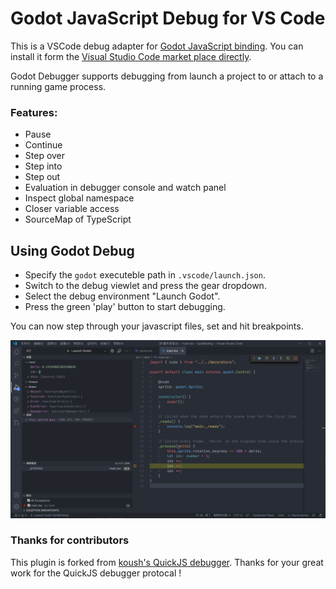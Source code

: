 # Godot JavaScript Debug for VS Code

This is a VSCode debug adapter for [Godot JavaScript binding](https://github.com/GodotExplorer/ECMAScript). You can install it form the [Visual Studio Code market place directly](https://marketplace.visualstudio.com/items?itemName=geequlim.godot-javascript-debug).

Godot Debugger supports debugging from launch a project to or attach to a running game process.

### Features:
- Pause
- Continue
- Step over
- Step into
- Step out
- Evaluation in debugger console and watch panel
- Inspect global namespace
- Closer variable access
- SourceMap of TypeScript

## Using Godot Debug

* Specify the `godot` executeble path in `.vscode/launch.json`.
* Switch to the debug viewlet and press the gear dropdown.
* Select the debug environment "Launch Godot".
* Press the green 'play' button to start debugging.

You can now step through your javascript files, set and hit breakpoints.

![Godot Debugger](https://github.com/GodotExplorer/godot-javascript-debug/raw/master/images/godot-debug-demo.png)


### Thanks for contributors
This plugin is forked from [koush's QuickJS debugger](https://github.com/koush/vscode-quickjs-debug). Thanks for your great work for the QuickJS debugger protocal !